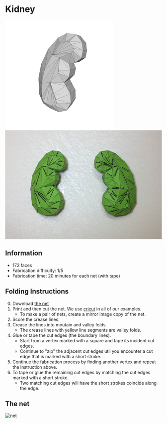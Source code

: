 # Kidney

<img src="./Kidney.png" height="350" alt="model"> <img src="./Kidney-paper-model.JPG" height="350" alt="paper craft">

## Information

* 172 faces
* Fabrication difficulty: 1/5
* Fabrication time: 20 minutes for each net (with tape)

## Folding Instructions

0. Download [the net](./Kidney-172_cut.svg)
1. Print and then cut the net. We use [cricut](https://home.cricut.com/) in all of our examples.
   * To make a pair of nets, create a mirror image copy of the net. 
2. Score the crease lines. 
3. Crease the lines into moutain and valley folds. 
   * The crease lines with yellow line segments are valley folds.
4. Glue or tape the cut edges (the boundary lines). 
   * Start from a vertex marked with a square and tape its incident cut edges. 
   * Continue to "zip" the adjacent cut edges util you encounter a cut edge that is marked with a short stroke. 
5. Continue the fabrication process by finding another vertex and repeat the instruction above.
6. To tape or glue the remaining cut edges by matching the cut edges marked with a short stroke. 
   * Two matching cut edges will have the short strokes coincide along the edge. 

## The net

<img src="https://cdn.rawgit.com/jmlien/polynet/1620bb3/nets/kidney/Kidney-172_cut.svg" width="800" alt="net">
